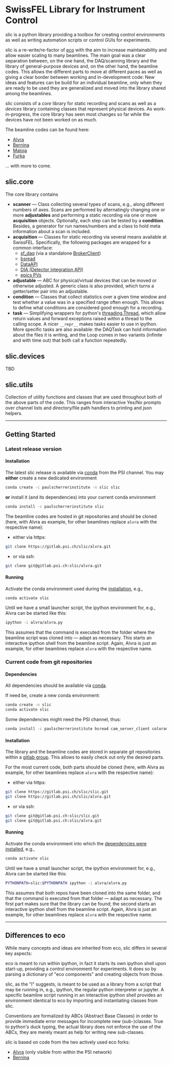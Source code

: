 # SwissFEL Library for Instrument Control

slic is a python library providing a toolbox for creating control environments as well as writing automation scripts or control GUIs for experiments.

slic is a re-write/re-factor of [eco](https://github.com/paulscherrerinstitute/eco) with the aim to increase maintainability and allow easier scaling to many beamlines. The main goal was a clear separation between, on the one hand, the DAQ/scanning library and the library of general-purpose devices and, on the other hand, the beamline codes. This allows the different parts to move at different paces as well as giving a clear border between working and in-development code: New ideas and features can be build for an individual beamline, only when they are ready to be used they are generalized and moved into the library shared among the beamlines.

slic consists of a _core_ library for static recording and scans as well as a _devices_ library containing classes that represent physical devices. As work-in-progress, the core library has seen most changes so far while the devices have not been worked on as much.

The beamline codes can be found here:

- [Alvra](https://gitlab.psi.ch/slic/alvra)
- [Bernina](https://gitlab.psi.ch/slic/bernina)
- [Maloja](https://gitlab.psi.ch/slic/maloja)
- [Furka](https://gitlab.psi.ch/slic/furka)

... with more to come.

## slic.core

The core library contains 

- **scanner** — Class collecting several types of scans, e.g., along different numbers of axes. Scans are performed by alternatingly changing one or more **adjustables** and performing a static recording via one or more **acquisition** objects. Optionally, each step can be tested by a **condition**. Besides, a generator for run names/numbers and a class to hold meta information about a scan is included. 
- **acquisition** — Classes for static recording via several means available at SwissFEL. Specifically, the following packages are wrapped for a common interface:
  - [sf_daq](https://github.com/paulscherrerinstitute/sf_daq_broker) (via a standalone [BrokerClient](slic/core/acquisition/broker_client.py#L15))
  - [bsread](https://github.com/paulscherrerinstitute/bsread_python)
  - [DataAPI](https://github.com/paulscherrerinstitute/data_api_python)
  - [DIA (Detector integration API)](https://github.com/paulscherrerinstitute/sf_dia)
  - [epics PVs](https://github.com/pyepics/pyepics#pv-object-oriented-ca-interface)
- **adjustable** — ABC for physical/virtual devices that can be moved or otherwise adjusted. A generic class is also provided, which turns a getter/setter pair into an adjustable.
- **condition** — Classes that collect statistics over a given time window and test whether a value was in a specified range often enough. This allows to define what conditions are considered good enough for a recording.
- **task** — Simplifying wrappers for python's [threading.Thread](https://docs.python.org/3/library/threading.html#threading.Thread), which allow return values and forward exceptions raised within a thread to the calling scope. A nicer `__repr__` makes tasks easier to use in ipython. More specific tasks are also available: the DAQTask can hold information about the files it is writing, and the Loop comes in two variants (infinite and with time out) that both call a function repeatedly.

## slic.devices

TBD

## slic.utils

Collection of utility functions and classes that are used throughout both of the above parts of the code. This ranges from interactive Yes/No prompts over channel lists and directory/file path handlers to printing and json helpers.



---

## Getting Started

### Latest release version

#### Installation

The latest slic release is available via [conda](https://docs.conda.io/en/latest/) from the PSI channel. You may **either** create a new dedicated environment

```bash
conda create -c paulscherrerinstitute -n slic slic
```

**or** install it (and its dependencies) into your current conda environment

```bash
conda install -c paulscherrerinstitute slic
```

The beamline codes are hosted in git repositories and should be cloned (here, with Alvra as example, for other beamlines replace `alvra` with the respective name):

- either via https:

```bash
git clone https://gitlab.psi.ch/slic/alvra.git
```

- or via ssh:

```bash
git clone git@gitlab.psi.ch:slic/alvra.git
```

#### Running

Activate the conda environment used during the [installation](#installation), e.g.,

```bash
conda activate slic
```

Until we have a small launcher script, the ipython environment for, e.g., Alvra can be started like this:

```bash
ipython -i alvra/alvra.py
```

This assumes that the command is executed from the folder where the beamline script was cloned into — adapt as necessary. This starts an interactive ipython shell from the beamline script. Again, Alvra is just an example, for other beamlines replace `alvra` with the respective name. 

### Current code from git repositories

#### Dependencies

All dependencies should be available via [conda](https://docs.conda.io/en/latest/).

If need be, create a new conda environment:

```bash
conda create -n slic
conda activate slic
```

Some dependencies might need the PSI channel, thus:

```bash
conda install -c paulscherrerinstitute bsread cam_server_client colorama data_api detector_integration_api elog ipython jungfrau_utils pyepics tqdm
```

#### Installation

The library and the beamline codes are stored in separate git repositories within a [gitlab group](https://gitlab.psi.ch/slic). This allows to easily check out only the desired parts.

For the most current code, both parts should be cloned (here, with Alvra as example, for other beamlines replace `alvra` with the respective name):

- either via https:

```bash
git clone https://gitlab.psi.ch/slic/slic.git
git clone https://gitlab.psi.ch/slic/alvra.git
```

- or via ssh:

```bash
git clone git@gitlab.psi.ch:slic/slic.git
git clone git@gitlab.psi.ch:slic/alvra.git
```

#### Running

Activate the conda environment into which the [dependencies were installed](#dependencies), e.g.,

```bash
conda activate slic
```

Until we have a small launcher script, the ipython environment for, e.g., Alvra can be started like this:

```bash
PYTHONPATH=slic:$PYTHONPATH ipython -i alvra/alvra.py
```

This assumes that both repos have been cloned into the same folder, and that the command is executed from that folder — adapt as necessary. The first part makes sure that the library can be found; the second starts an interactive ipython shell from the beamline script. Again, Alvra is just an example, for other beamlines replace `alvra` with the respective name. 



---

## Differences to eco

While many concepts and ideas are inherited from eco, slic differs in several key aspects:

eco is meant to run within ipython, in fact it starts its own ipython shell upon start-up, providing a control environment for experiments. It does so by parsing a dictionary of "eco components" and creating objects from those.

slic, as the "l" suggests, is meant to be used as a library from a script that may be running in, e.g., ipython, the regular python interpreter or jupyter. A specific beamline script running in an interactive ipython shell provides an environment identical to eco by importing and instantiating classes from slic.

Conventions are formalized by ABCs (Abstract Base Classes) in order to provide immediate error messages for incomplete new (sub-)classes. True to python's duck typing, the actual library does not enforce the use of the ABCs, they are merely meant as help for writing new sub-classes.

slic is based on code from the two actively used eco forks:

- [Alvra](https://git.psi.ch/swissfel/eco) (only visible from within the PSI network)
- [Bernina](https://github.com/paulscherrerinstitute/eco/tree/bernina-op)


